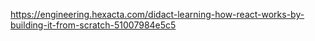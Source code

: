 https://engineering.hexacta.com/didact-learning-how-react-works-by-building-it-from-scratch-51007984e5c5
